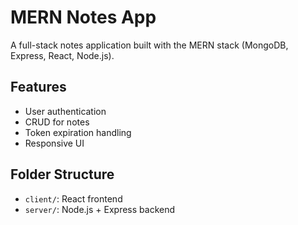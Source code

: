 # MERN Notes App

A full-stack notes application built with the MERN stack (MongoDB, Express, React, Node.js).

## Features

- User authentication
- CRUD for notes
- Token expiration handling
- Responsive UI

## Folder Structure

- `client/`: React frontend
- `server/`: Node.js + Express backend